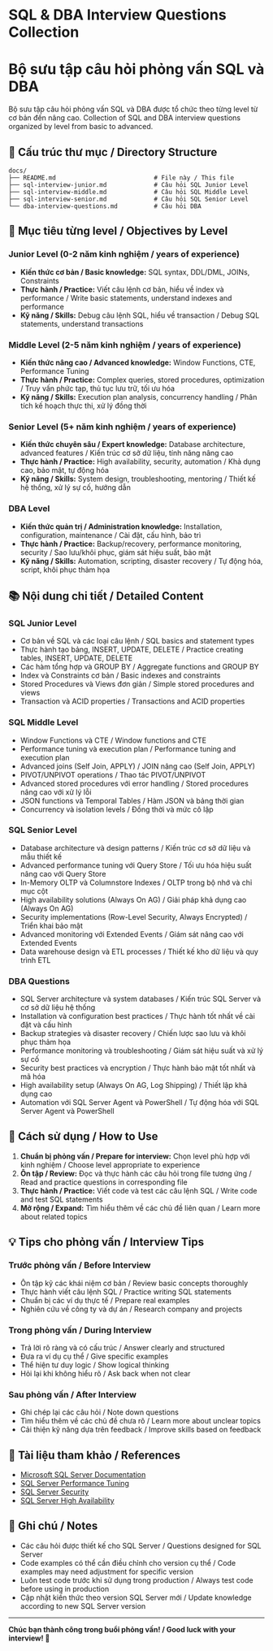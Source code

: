 # SQL & DBA Interview Questions Collection

# Bộ sưu tập câu hỏi phỏng vấn SQL và DBA

Bộ sưu tập câu hỏi phỏng vấn SQL và DBA được tổ chức theo từng level từ cơ bản đến nâng cao.
Collection of SQL and DBA interview questions organized by level from basic to advanced.

## 📁 Cấu trúc thư mục / Directory Structure

```
docs/
├── README.md                           # File này / This file
├── sql-interview-junior.md             # Câu hỏi SQL Junior Level
├── sql-interview-middle.md             # Câu hỏi SQL Middle Level
├── sql-interview-senior.md             # Câu hỏi SQL Senior Level
└── dba-interview-questions.md          # Câu hỏi DBA
```

## 🎯 Mục tiêu từng level / Objectives by Level

### Junior Level (0-2 năm kinh nghiệm / years of experience)

- **Kiến thức cơ bản / Basic knowledge:** SQL syntax, DDL/DML, JOINs, Constraints
- **Thực hành / Practice:** Viết câu lệnh cơ bản, hiểu về index và performance / Write basic statements, understand indexes and performance
- **Kỹ năng / Skills:** Debug câu lệnh SQL, hiểu về transaction / Debug SQL statements, understand transactions

### Middle Level (2-5 năm kinh nghiệm / years of experience)

- **Kiến thức nâng cao / Advanced knowledge:** Window Functions, CTE, Performance Tuning
- **Thực hành / Practice:** Complex queries, stored procedures, optimization / Truy vấn phức tạp, thủ tục lưu trữ, tối ưu hóa
- **Kỹ năng / Skills:** Execution plan analysis, concurrency handling / Phân tích kế hoạch thực thi, xử lý đồng thời

### Senior Level (5+ năm kinh nghiệm / years of experience)

- **Kiến thức chuyên sâu / Expert knowledge:** Database architecture, advanced features / Kiến trúc cơ sở dữ liệu, tính năng nâng cao
- **Thực hành / Practice:** High availability, security, automation / Khả dụng cao, bảo mật, tự động hóa
- **Kỹ năng / Skills:** System design, troubleshooting, mentoring / Thiết kế hệ thống, xử lý sự cố, hướng dẫn

### DBA Level

- **Kiến thức quản trị / Administration knowledge:** Installation, configuration, maintenance / Cài đặt, cấu hình, bảo trì
- **Thực hành / Practice:** Backup/recovery, performance monitoring, security / Sao lưu/khôi phục, giám sát hiệu suất, bảo mật
- **Kỹ năng / Skills:** Automation, scripting, disaster recovery / Tự động hóa, script, khôi phục thảm họa

## 📚 Nội dung chi tiết / Detailed Content

### SQL Junior Level

- Cơ bản về SQL và các loại câu lệnh / SQL basics and statement types
- Thực hành tạo bảng, INSERT, UPDATE, DELETE / Practice creating tables, INSERT, UPDATE, DELETE
- Các hàm tổng hợp và GROUP BY / Aggregate functions and GROUP BY
- Index và Constraints cơ bản / Basic indexes and constraints
- Stored Procedures và Views đơn giản / Simple stored procedures and views
- Transaction và ACID properties / Transactions and ACID properties

### SQL Middle Level

- Window Functions và CTE / Window functions and CTE
- Performance tuning và execution plan / Performance tuning and execution plan
- Advanced joins (Self Join, APPLY) / JOIN nâng cao (Self Join, APPLY)
- PIVOT/UNPIVOT operations / Thao tác PIVOT/UNPIVOT
- Advanced stored procedures với error handling / Stored procedures nâng cao với xử lý lỗi
- JSON functions và Temporal Tables / Hàm JSON và bảng thời gian
- Concurrency và isolation levels / Đồng thời và mức cô lập

### SQL Senior Level

- Database architecture và design patterns / Kiến trúc cơ sở dữ liệu và mẫu thiết kế
- Advanced performance tuning với Query Store / Tối ưu hóa hiệu suất nâng cao với Query Store
- In-Memory OLTP và Columnstore Indexes / OLTP trong bộ nhớ và chỉ mục cột
- High availability solutions (Always On AG) / Giải pháp khả dụng cao (Always On AG)
- Security implementations (Row-Level Security, Always Encrypted) / Triển khai bảo mật
- Advanced monitoring với Extended Events / Giám sát nâng cao với Extended Events
- Data warehouse design và ETL processes / Thiết kế kho dữ liệu và quy trình ETL

### DBA Questions

- SQL Server architecture và system databases / Kiến trúc SQL Server và cơ sở dữ liệu hệ thống
- Installation và configuration best practices / Thực hành tốt nhất về cài đặt và cấu hình
- Backup strategies và disaster recovery / Chiến lược sao lưu và khôi phục thảm họa
- Performance monitoring và troubleshooting / Giám sát hiệu suất và xử lý sự cố
- Security best practices và encryption / Thực hành bảo mật tốt nhất và mã hóa
- High availability setup (Always On AG, Log Shipping) / Thiết lập khả dụng cao
- Automation với SQL Server Agent và PowerShell / Tự động hóa với SQL Server Agent và PowerShell

## 🚀 Cách sử dụng / How to Use

1. **Chuẩn bị phỏng vấn / Prepare for interview:** Chọn level phù hợp với kinh nghiệm / Choose level appropriate to experience
2. **Ôn tập / Review:** Đọc và thực hành các câu hỏi trong file tương ứng / Read and practice questions in corresponding file
3. **Thực hành / Practice:** Viết code và test các câu lệnh SQL / Write code and test SQL statements
4. **Mở rộng / Expand:** Tìm hiểu thêm về các chủ đề liên quan / Learn more about related topics

## 💡 Tips cho phỏng vấn / Interview Tips

### Trước phỏng vấn / Before Interview

- Ôn tập kỹ các khái niệm cơ bản / Review basic concepts thoroughly
- Thực hành viết câu lệnh SQL / Practice writing SQL statements
- Chuẩn bị các ví dụ thực tế / Prepare real examples
- Nghiên cứu về công ty và dự án / Research company and projects

### Trong phỏng vấn / During Interview

- Trả lời rõ ràng và có cấu trúc / Answer clearly and structured
- Đưa ra ví dụ cụ thể / Give specific examples
- Thể hiện tư duy logic / Show logical thinking
- Hỏi lại khi không hiểu rõ / Ask back when not clear

### Sau phỏng vấn / After Interview

- Ghi chép lại các câu hỏi / Note down questions
- Tìm hiểu thêm về các chủ đề chưa rõ / Learn more about unclear topics
- Cải thiện kỹ năng dựa trên feedback / Improve skills based on feedback

## 🔗 Tài liệu tham khảo / References

- [Microsoft SQL Server Documentation](https://docs.microsoft.com/en-us/sql/sql-server/)
- [SQL Server Performance Tuning](https://docs.microsoft.com/en-us/sql/relational-databases/performance/)
- [SQL Server Security](https://docs.microsoft.com/en-us/sql/relational-databases/security/)
- [SQL Server High Availability](https://docs.microsoft.com/en-us/sql/database-engine/availability-groups/)

## 📝 Ghi chú / Notes

- Các câu hỏi được thiết kế cho SQL Server / Questions designed for SQL Server
- Code examples có thể cần điều chỉnh cho version cụ thể / Code examples may need adjustment for specific version
- Luôn test code trước khi sử dụng trong production / Always test code before using in production
- Cập nhật kiến thức theo version SQL Server mới / Update knowledge according to new SQL Server version

---

**Chúc bạn thành công trong buổi phỏng vấn! / Good luck with your interview! 🎉**
